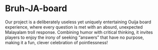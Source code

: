 # Bruh-JA-board
Our project is a deliberately useless yet uniquely entertaining Ouija board experience, where every question is met with an absurd, unexpected Malayalam troll response. Combining humor with critical thinking, it invites players to enjoy the irony of seeking “answers” that have no purpose, making it a fun, clever celebration of pointlessness!
